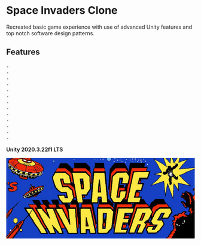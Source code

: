 # Space Invaders Clone

Recreated basic game experience with use of advanced Unity features and top notch software design patterns.

## Features

	-
	-
	-
	-
	-
	-
	-
	-
	-
	-
	-
	-
	-

**Unity 2020.3.22f1 LTS**

<img src="./cover.jpg">
